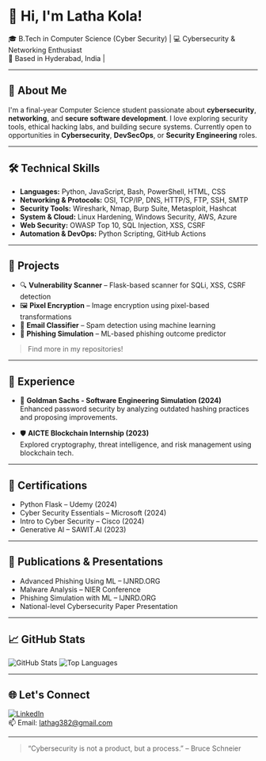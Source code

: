 # 👋 Hi, I'm Latha Kola!

🎓 B.Tech in Computer Science (Cyber Security) | 💻 Cybersecurity & Networking Enthusiast  
📍 Based in Hyderabad, India |

---

## 🔐 About Me

I'm a final-year Computer Science student passionate about **cybersecurity**, **networking**, and **secure software development**. I love exploring security tools, ethical hacking labs, and building secure systems. Currently open to opportunities in **Cybersecurity**, **DevSecOps**, or **Security Engineering** roles.

---

## 🛠️ Technical Skills

- **Languages:** Python, JavaScript, Bash, PowerShell, HTML, CSS  
- **Networking & Protocols:** OSI, TCP/IP, DNS, HTTP/S, FTP, SSH, SMTP  
- **Security Tools:** Wireshark, Nmap, Burp Suite, Metasploit, Hashcat  
- **System & Cloud:** Linux Hardening, Windows Security, AWS, Azure  
- **Web Security:** OWASP Top 10, SQL Injection, XSS, CSRF  
- **Automation & DevOps:** Python Scripting, GitHub Actions  

---

## 🚀 Projects

- 🔍 **Vulnerability Scanner** – Flask-based scanner for SQLi, XSS, CSRF detection  
- 🖼️ **Pixel Encryption** – Image encryption using pixel-based transformations  
- 📧 **Email Classifier** – Spam detection using machine learning  
- 🎣 **Phishing Simulation** – ML-based phishing outcome predictor  

> Find more in my repositories!

---

## 🧪 Experience

- 🏢 **Goldman Sachs - Software Engineering Simulation (2024)**  
  Enhanced password security by analyzing outdated hashing practices and proposing improvements.

- 🛡️ **AICTE Blockchain Internship (2023)**  
  Explored cryptography, threat intelligence, and risk management using blockchain tech.

---

## 📜 Certifications

- Python Flask – Udemy (2024)  
- Cyber Security Essentials – Microsoft (2024)  
- Intro to Cyber Security – Cisco (2024)  
- Generative AI – SAWIT.AI (2023)

---

## 📝 Publications & Presentations

- Advanced Phishing Using ML – IJNRD.ORG  
- Malware Analysis – NIER Conference  
- Phishing Simulation with ML – IJNRD.ORG  
- National-level Cybersecurity Paper Presentation

---

## 📈 GitHub Stats

![GitHub Stats](https://github-readme-stats.vercel.app/api?username=KLGOUD&show_icons=true&theme=radical)
![Top Languages](https://github-readme-stats.vercel.app/api/top-langs/?username=KLGOUD&layout=compact&theme=radical)

---

## 🌐 Let's Connect

[![LinkedIn](https://img.shields.io/badge/LinkedIn-blue?style=flat&logo=linkedin)](https://www.linkedin.com/in/your-profile)  
📫 Email: lathag382@gmail.com  

---

> “Cybersecurity is not a product, but a process.” – Bruce Schneier  


<!--
**KLGOUD/KLGOUD** is a ✨ _special_ ✨ repository because its `README.md` (this file) appears on your GitHub profile.

Here are some ideas to get you started:

- 🔭 I’m currently working on ...
- 🌱 I’m currently learning ...
- 👯 I’m looking to collaborate on ...
- 🤔 I’m looking for help with ...
- 💬 Ask me about ...
- 📫 How to reach me: ...
- 😄 Pronouns: ...
- ⚡ Fun fact: ...
-->

